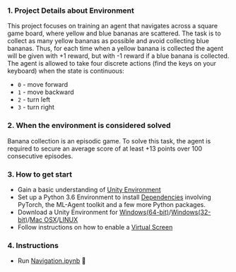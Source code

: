 ### 1. Project Details about Environment
This project focuses on training an agent that navigates across a square game board, where yellow and blue bananas are scattered. The task is to collect as many yellow bananas as possible and avoid collecting blue bananas. Thus, for each time when a yellow banana is collected the agent will be given with +1 reward, but with -1 reward if a blue banana is collected. The agent is allowed to take four discrete actions (find the keys on your keyboard) when the state is continuous:
- `0` - move forward
- `1` - move backward
- `2` - turn left
- `3` - turn right
### 2. When the environment is considered solved
Banana collection is an episodic game. To solve this task, the agent is required to secure an average score of at least +13 points over 100 consecutive episodes.
### 3. How to get start
- Gain a basic understanding of [Unity Environment](https://github.com/Unity-Technologies/ml-agents/blob/master/docs/Learning-Environment-Examples.md#banana-collector)
- Set up a Python 3.6 Environment to install [Dependencies](https://github.com/udacity/deep-reinforcement-learning#dependencies) involving PyTorch, the ML-Agent toolkit and a few more Python packages.
- Download a Unity Environment for [Windows(64-bit)](https://classroom.udacity.com/nanodegrees/nd893/parts/6b0c03a7-6667-4fcf-a9ed-dd41a2f76485/modules/e7499d4f-24f9-42ec-9864-23adcfa4e241/lessons/69bd42c6-b70e-4866-9764-9bfa8c03cdea/concepts/319dc918-bd2c-4d3b-80a5-063bb5f1905a)/[Windows(32-bit)](https://s3-us-west-1.amazonaws.com/udacity-drlnd/P1/Banana/Banana_Windows_x86.zip)/[Mac OSX](https://s3-us-west-1.amazonaws.com/udacity-drlnd/P1/Banana/Banana.app.zip)/[LINUX](https://classroom.udacity.com/nanodegrees/nd893/parts/6b0c03a7-6667-4fcf-a9ed-dd41a2f76485/modules/e7499d4f-24f9-42ec-9864-23adcfa4e241/lessons/69bd42c6-b70e-4866-9764-9bfa8c03cdea/concepts/319dc918-bd2c-4d3b-80a5-063bb5f1905a)
- Follow instructions on how to enable a [Virtual Screen](https://github.com/Unity-Technologies/ml-agents/blob/master/docs/Training-on-Amazon-Web-Service.md)
### 4. Instructions
- Run [Navigation.ipynb](/Navigation.ipynb) :peach:
